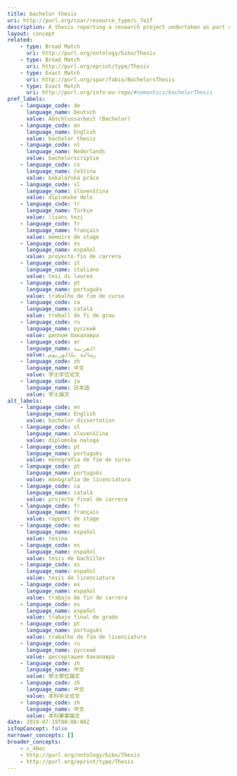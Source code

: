 ```yaml
---
title: bachelor thesis
uri: http://purl.org/coar/resource_type/c_7a1f
description: A thesis reporting a research project undertaken as part of an undergraduate course of education leading to a bachelor's degree. (adapted from fabio)
layout: concept
related:
    - type: Broad Match
      uri: http://purl.org/ontology/bibo/Thesis
    - type: Broad Match
      uri: http://purl.org/eprint/type/Thesis
    - type: Exact Match
      uri: http://purl.org/spar/fabio/BachelorsThesis
    - type: Exact Match
      uri: http://purl.org/info:eu-repo/#semantics/bachelorThesis
pref_labels:
    - language_code: de
      language_name: Deutsch
      value: Abschlussarbeit (Bachelor)
    - language_code: en
      language_name: English
      value: bachelor thesis
    - language_code: nl
      language_name: Nederlands
      value: bachelorscriptie
    - language_code: cs
      language_name: čeština
      value: bakalářská práce
    - language_code: sl
      language_name: slovenščina
      value: diplomsko delo
    - language_code: tr
      language_name: Türkçe
      value: lisans tezi
    - language_code: fr
      language_name: français
      value: mémoire de stage
    - language_code: es
      language_name: español
      value: proyecto fin de carrera
    - language_code: it
      language_name: italiano
      value: tesi di laurea
    - language_code: pt
      language_name: português
      value: trabalho de fim de curso
    - language_code: ca
      language_name: català
      value: treball de fi de grau
    - language_code: ru
      language_name: русский
      value: диплом бакалавра
    - language_code: ar
      language_name: العربية
      value: رسالة بكالوريوس
    - language_code: zh
      language_name: 中文
      value: 学士学位论文
    - language_code: ja
      language_name: 日本語
      value: 学士論文
alt_labels:
    - language_code: en
      language_name: English
      value: bachelor dissertation
    - language_code: sl
      language_name: slovenščina
      value: diplomska naloga
    - language_code: pt
      language_name: português
      value: monografia de fim de curso
    - language_code: pt
      language_name: português
      value: monografia de licenciatura
    - language_code: ca
      language_name: català
      value: projecte final de carrera
    - language_code: fr
      language_name: français
      value: rapport de stage
    - language_code: es
      language_name: español
      value: tesina
    - language_code: es
      language_name: español
      value: tesis de bachiller
    - language_code: es
      language_name: español
      value: tesis de licenciatura
    - language_code: es
      language_name: español
      value: trabajo de fin de carrera
    - language_code: es
      language_name: español
      value: trabajo final de grado
    - language_code: pt
      language_name: português
      value: trabalho de fim de licenciatura
    - language_code: ru
      language_name: русский
      value: диссертация бакалавра
    - language_code: zh
      language_name: 中文
      value: 學士學位論文
    - language_code: zh
      language_name: 中文
      value: 本科毕业论文
    - language_code: zh
      language_name: 中文
      value: 本科畢業論文
date: 2019-07-19T00:00:00Z
isTopConcept: false
narrower_concepts: []
broader_concepts:
    - c_46ec
    - http://purl.org/ontology/bibo/Thesis
    - http://purl.org/eprint/type/Thesis
---
```


